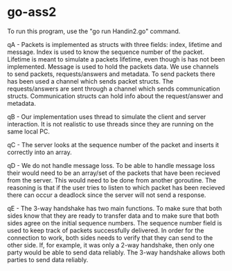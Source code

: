 # go-ass2
To run this program, use the "go run Handin2.go" command.

qA - Packets is implemented as structs with three fields: index, lifetime and message. Index is used to know the sequence number of the packet. Lifetime is meant to simulate a packets lifetime, even though is has not been implemented. Message is used to hold the packets data.
We use channels to send packets, requests/answers and metadata. To send packets there has been used a channel which sends packet structs. The requests/answers are sent through a channel which sends communication structs. Communication structs can hold info about the request/answer and metadata.

qB - Our implementation uses thread to simulate the client and server interaction.
It is not realistic to use threads since they are running on the same local PC.

qC - The server looks at the sequence number of the packet and inserts it correctly into an array.

qD - We do not handle message loss. To be able to handle message loss their would need to be an array/set of the packets that have been recieved from the server. This would need to be done from another goroutine. The reasoning is that if the user tries to listen to which packet has been recieved there can occur a deadlock since the server will not send a response.

qE - The 3-way handshake has two main functions. To make sure that both sides know that they are ready to transfer data and to make sure that both sides agree on the initial sequence numbers. The sequence number field is used to keep track of packets successfully delivered. In order for the connection to work, both sides needs to verify that they can send to the other side. If, for example, it was only a 2-way handshake, then only one party would be able to send data reliably. The 3-way handshake allows both parties to send data reliably.